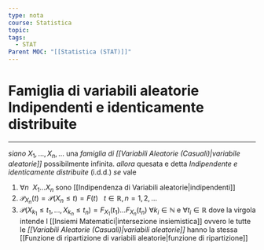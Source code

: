 ```yaml
---
type: nota
course: Statistica
topic: 
tags:
  - STAT
Parent MOC: "[[Statistica (STAT)]]"
---
```

# Famiglia di variabili aleatorie Indipendenti e identicamente distribuite
---
_siano_ $X_{1},\dots,X_{n},\dots$ una _famiglia di [[Variabili Aleatorie (Casuali)|variabile aleatorie]]_  possibilmente infinita.
_allora_ quesata e detta _Indipendente e identicamente distribuite_ (i.d.d.)
_se_ vale 
1. $\forall n \ \ X_{1}\dots X_{n}$ sono [[Indipendenza di Variabili aleatorie|indipendenti]]
2. $\mathcal{P}_{X_{n}}(t)=\mathcal{P}(X_{n} \leq t)=F(t) \ \ \ t\in \mathbb{R},n=1,2,\dots$
3. $\mathcal{P}(X_{k_{1}}\leq t_{1},\dots,X_{k_{n}} \leq t_{n})=F_{X_{1}}(t_{1})\dots F_{X_{n}}(t_{n})$ $\forall k_{i}\in \mathbb{N}$ e $\forall t_{i}\in \mathbb{R}$
dove la virgola intende l [[Insiemi Matematici|intersezione insiemistica]]
ovvero le tutte le _[[Variabili Aleatorie (Casuali)|variabili aleatorie]]_ hanno la stessa [[Funzione di ripartizione di variabili aleatorie|funzione di ripartizione]]


